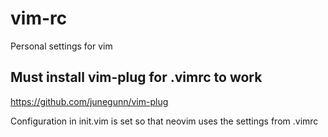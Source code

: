 # vim-rc
Personal settings for vim

## Must install vim-plug for .vimrc to work
https://github.com/junegunn/vim-plug

Configuration in init.vim is set so that neovim uses the settings from .vimrc
